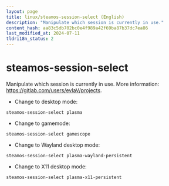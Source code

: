 ```yaml
---
layout: page
title: linux/steamos-session-select (English)
description: "Manipulate which session is currently in use."
content_hash: aa83c5db702bc0e4f989a42f69ba87b37dc7ea86
last_modified_at: 2024-07-11
tldri18n_status: 2
---
```

# steamos-session-select

Manipulate which session is currently in use.
More information: <https://gitlab.com/users/evlaV/projects>.

- Change to desktop mode:

`steamos-session-select plasma`

- Change to gamemode:

`steamos-session-select gamescope`

- Change to Wayland desktop mode:

`steamos-session-select plasma-wayland-persistent`

- Change to X11 desktop mode:

`steamos-session-select plasma-x11-persistent`
